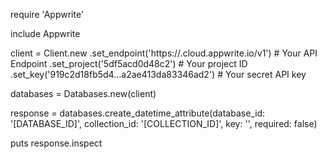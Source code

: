 require 'Appwrite'

include Appwrite

client = Client.new
    .set_endpoint('https://<REGION>.cloud.appwrite.io/v1') # Your API Endpoint
    .set_project('5df5acd0d48c2') # Your project ID
    .set_key('919c2d18fb5d4...a2ae413da83346ad2') # Your secret API key

databases = Databases.new(client)

response = databases.create_datetime_attribute(database_id: '[DATABASE_ID]', collection_id: '[COLLECTION_ID]', key: '', required: false)

puts response.inspect